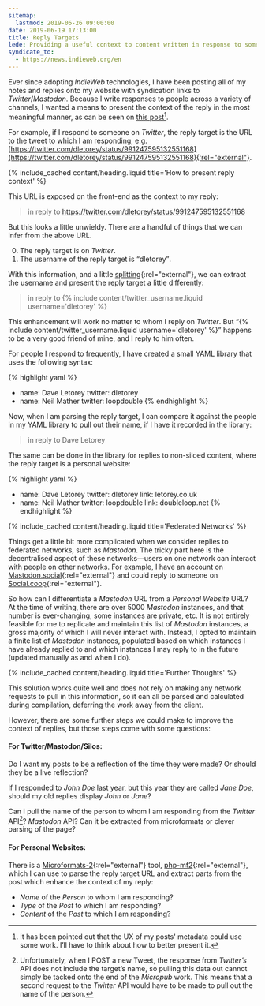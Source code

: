 ```yaml
---
sitemap:
  lastmod: 2019-06-26 09:00:00
date: 2019-06-19 17:13:00
title: Reply Targets
lede: Providing a useful context to content written in response to someone else's blog post, tweet, toot, etc. helps a reader to understand the conversational nature of these back-and-forths. What abstractions can we make to the data that holds these reply targets, and how can those abstractions make for a richer reading experience and for a leaner publishing workflow?
syndicate_to:
  - https://news.indieweb.org/en
---
```


Ever since adopting *IndieWeb* technologies, I have been posting all of my notes and replies onto my website with syndication links to *Twitter*/*Mastodon*. Because I write responses to people across a variety of channels, I wanted a means to present the context of the reply in the most meaningful manner, as can be seen on [this post](/note/1525182719)[^1].

For example, if I respond to someone on *Twitter*, the reply target is the URL to the tweet to which I am responding, e.g. [https://twitter.com/dletorey/status/991247595132551168](https://twitter.com/dletorey/status/991247595132551168){:rel="external"}.


{% include_cached content/heading.liquid title='How to present reply context' %}

This URL is exposed on the front-end as the context to my reply:

> in reply to https://twitter.com/dletorey/status/991247595132551168

But this looks a little unwieldy. There are a handful of things that we can infer from the above URL.

0. The reply target is on *Twitter*.
0. The username of the reply target is <q>dletorey</q>.

With this information, and a little [splitting](https://shopify.github.io/liquid/filters/split/){:rel="external"}, we can extract the username and present the reply target a little differently:

> in reply to {% include content/twitter_username.liquid username='dletorey' %}

This enhancement will work no matter to whom I reply on *Twitter*. But <q>{% include content/twitter_username.liquid username='dletorey' %}</q> happens to be a very good friend of mine, and I reply to him often.

For people I respond to frequently, I have created a small YAML library that uses the following syntax:

{% highlight yaml %}
- name: Dave Letorey
  twitter: dletorey
- name: Neil Mather
  twitter: loopdouble
{% endhighlight %}

Now, when I am parsing the reply target, I can compare it against the people in my YAML library to pull out their name, if I have it recorded in the library:

> in reply to Dave Letorey

The same can be done in the library for replies to non-siloed content, where the reply target is a personal website:

{% highlight yaml %}
- name: Dave Letorey
  twitter: dletorey
  link: letorey.co.uk
- name: Neil Mather
  twitter: loopdouble
  link: doubleloop.net
{% endhighlight %}


{% include_cached content/heading.liquid title='Federated Networks' %}

Things get a little bit more complicated when we consider replies to federated networks, such as *Mastodon*. The tricky part here is the decentralised aspect of these networks—users on one network can interact with people on other networks. For example, I have an account on [Mastodon.social](https://mastodon.social/){:rel="external"} and could reply to someone on [Social.coop](https://social.coop/){:rel="external"}.

So how can I differentiate a *Mastodon* URL from a *Personal Website* URL? At the time of writing, there are over 5000 *Mastodon* instances, and that number is ever-changing, some instances are private, etc. It is not entirely feasible for me to replicate and maintain this list of *Mastodon* instances, a gross majority of which I will never interact with. Instead, I opted to maintain a finite list of *Mastodon* instances, populated based on which instances I have already replied to and which instances I may reply to in the future (updated manually as and when I do).


{% include_cached content/heading.liquid title='Further Thoughts' %}

This solution works quite well and does not rely on making any network requests to pull in this information, so it can all be parsed and calculated during compilation, deferring the work away from the client.

However, there are some further steps we could make to improve the context of replies, but those steps come with some questions:

#### For Twitter/Mastodon/Silos:

Do I want my posts to be a reflection of the time they were made? Or should they be a live reflection?

If I responded to *John Doe* last year, but this year they are called *Jane Doe*, should my old replies display *John* or *Jane*?

Can I pull the name of the person to whom I am responding from the *Twitter* API[^2]? *Mastodon* API? Can it be extracted from microformats or clever parsing of the page?

#### For Personal Websites:

There is a [Microformats-2](http://microformats.org/wiki/microformats-2){:rel="external"} tool, [php-mf2](https://github.com/microformats/php-mf2){:rel="external"}, which I can use to parse the reply target URL and extract parts from the post which enhance the context of my reply:

- *Name* of the *Person* to whom I am responding?
- *Type* of the *Post* to which I am responding?
- *Content* of the *Post* to which I am responding?

[^1]: It has been pointed out that the UX of my posts' metadata could use some work. I’ll have to think about how to better present it.
[^2]: Unfortunately, when I POST a new Tweet, the response from *Twitter’s* API does not include the target’s name, so pulling this data out cannot simply be tacked onto the end of the *Micropub* work. This means that a second request to the *Twitter* API would have to be made to pull out the name of the person.
